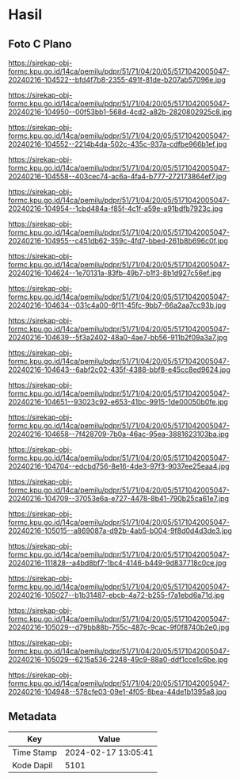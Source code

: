 # Hasil

## Foto C Plano

https://sirekap-obj-formc.kpu.go.id/14ca/pemilu/pdpr/51/71/04/20/05/5171042005047-20240216-104522--bfd4f7b8-2355-491f-81de-b207ab57096e.jpg

https://sirekap-obj-formc.kpu.go.id/14ca/pemilu/pdpr/51/71/04/20/05/5171042005047-20240216-104950--00f53bb1-568d-4cd2-a82b-2820802925c8.jpg

https://sirekap-obj-formc.kpu.go.id/14ca/pemilu/pdpr/51/71/04/20/05/5171042005047-20240216-104552--2214b4da-502c-435c-937a-cdfbe966b1ef.jpg

https://sirekap-obj-formc.kpu.go.id/14ca/pemilu/pdpr/51/71/04/20/05/5171042005047-20240216-104558--403cec74-ac6a-4fa4-b777-272173864ef7.jpg

https://sirekap-obj-formc.kpu.go.id/14ca/pemilu/pdpr/51/71/04/20/05/5171042005047-20240216-104954--1cbd484a-f85f-4c1f-a59e-a91bdfb7923c.jpg

https://sirekap-obj-formc.kpu.go.id/14ca/pemilu/pdpr/51/71/04/20/05/5171042005047-20240216-104955--c451db62-359c-4fd7-bbed-261b8b696c0f.jpg

https://sirekap-obj-formc.kpu.go.id/14ca/pemilu/pdpr/51/71/04/20/05/5171042005047-20240216-104624--1e70131a-83fb-49b7-b1f3-8b1d927c56ef.jpg

https://sirekap-obj-formc.kpu.go.id/14ca/pemilu/pdpr/51/71/04/20/05/5171042005047-20240216-104634--031c4a00-6f11-45fc-9bb7-66a2aa7cc93b.jpg

https://sirekap-obj-formc.kpu.go.id/14ca/pemilu/pdpr/51/71/04/20/05/5171042005047-20240216-104639--5f3a2402-48a0-4ae7-bb56-911b2f09a3a7.jpg

https://sirekap-obj-formc.kpu.go.id/14ca/pemilu/pdpr/51/71/04/20/05/5171042005047-20240216-104643--6abf2c02-435f-4388-bbf8-e45cc8ed9624.jpg

https://sirekap-obj-formc.kpu.go.id/14ca/pemilu/pdpr/51/71/04/20/05/5171042005047-20240216-104651--93023c92-e653-41bc-9915-1de00050b0fe.jpg

https://sirekap-obj-formc.kpu.go.id/14ca/pemilu/pdpr/51/71/04/20/05/5171042005047-20240216-104658--7f428709-7b0a-46ac-95ea-3881623103ba.jpg

https://sirekap-obj-formc.kpu.go.id/14ca/pemilu/pdpr/51/71/04/20/05/5171042005047-20240216-104704--edcbd756-8e16-4de3-97f3-9037ee25eaa4.jpg

https://sirekap-obj-formc.kpu.go.id/14ca/pemilu/pdpr/51/71/04/20/05/5171042005047-20240216-104709--37053e6a-e727-4478-8b41-790b25ca61e7.jpg

https://sirekap-obj-formc.kpu.go.id/14ca/pemilu/pdpr/51/71/04/20/05/5171042005047-20240216-105015--a869087a-d92b-4ab5-b004-9f8d0d4d3de3.jpg

https://sirekap-obj-formc.kpu.go.id/14ca/pemilu/pdpr/51/71/04/20/05/5171042005047-20240216-111828--a4bd8bf7-1bc4-4146-b449-9d837718c0ce.jpg

https://sirekap-obj-formc.kpu.go.id/14ca/pemilu/pdpr/51/71/04/20/05/5171042005047-20240216-105027--b1b31487-ebcb-4a72-b255-f7a1ebd6a71d.jpg

https://sirekap-obj-formc.kpu.go.id/14ca/pemilu/pdpr/51/71/04/20/05/5171042005047-20240216-105029--d79bb88b-755c-487c-9cac-9f0f8740b2e0.jpg

https://sirekap-obj-formc.kpu.go.id/14ca/pemilu/pdpr/51/71/04/20/05/5171042005047-20240216-105029--6215a536-2248-49c9-88a0-ddf1cce1c6be.jpg

https://sirekap-obj-formc.kpu.go.id/14ca/pemilu/pdpr/51/71/04/20/05/5171042005047-20240216-104948--578cfe03-09e1-4f05-8bea-44de1b1395a8.jpg


## Metadata

| Key        | Value               |
| ---------- | ------------------- |
| Time Stamp | 2024-02-17 13:05:41 |
| Kode Dapil | 5101                |



